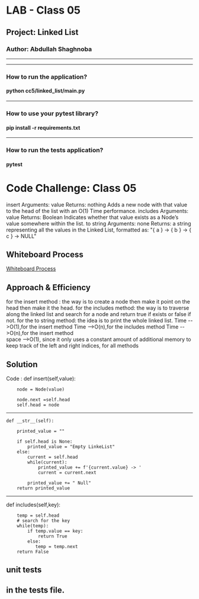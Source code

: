 # LAB - Class 05

## Project: Linked List

### Author: Abdullah Shaghnoba
---
---
### How to run the application?
#### python  cc5/linked_list/main.py
---
### How to use your pytest library?
#### pip install -r requirements.txt
---
### How to run the tests application? 
####  **pytest**


# Code Challenge: Class 05
insert
Arguments: value
Returns: nothing
Adds a new node with that value to the head of the list with an O(1) Time performance.
includes
Arguments: value
Returns: Boolean
Indicates whether that value exists as a Node’s value somewhere within the list.
to string
Arguments: none
Returns: a string representing all the values in the Linked List, formatted as:
"{ a } -> { b } -> { c } -> NULL"
## Whiteboard Process
[Whiteboard Process](./pics/cc%205%20whiteboard.png)

## Approach & Efficiency
for the insert method : the way is to create a node then make it point on the head then make it the head.
for the includes method: the way is to traverse along the linked list and search for a node and return true if exists or false if not.
for the to string method: the idea is to print the whole linked list.
Time -->O(1),for the insert method 
Time -->O(n),for the includes method
Time -->O(n),for the insert method  
space -->O(1), since it only uses a constant amount of additional memory to keep track of the left and right indices, for all methods 
## Solution
Code : 
 def insert(self,value):

        node = Node(value)
        
        node.next =self.head
        self.head = node
        
----
    def __str__(self):

        printed_value = ""
        
        if self.head is None:
            printed_value = "Empty LinkeList"
        else:
            current = self.head
            while(current):
                printed_value += f'{current.value} -> '
                current = current.next
            
            printed_value += " Null"
        return printed_value
----
def includes(self,key):

        temp = self.head
        # search for the key 
        while(temp):
            if temp.value == key:
                return True
            else:
               temp = temp.next
        return False

## unit tests 
 in the tests file.
---
